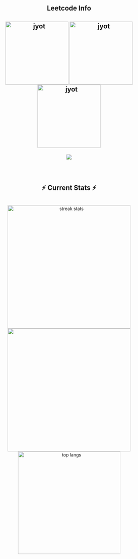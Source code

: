 <div align="center">
<h2 align="center">Leetcode Info<h2>  
<p align="center">
    <a href="https://leetcode.com/u/TrinadhKatlagunta/" target="_blank"><img align="center" src="https://assets.leetcode.com/static_assets/marketing/2024-50.gif" alt="jyot" height="200" width="200" /></a>
    <a href="https://leetcode.com/u/TrinadhKatlagunta/" target="_blank"><img align="center" src="https://assets.leetcode.com/static_assets/marketing/2024-100-new.gif" alt="jyot" height="200" width="200" /></a>
    <a href="https://leetcode.com/u/TrinadhKatlagunta/" target="_blank"><img align="center" src="https://leetcode.com/static/images/badges/2024/gif/2024-12.gif" alt="jyot" height="200" width="200" /></a>
</p>

  <p align="center">
  <img  align=top flex-grow=1 src="https://leetcard.jacoblin.cool/TrinadhKatlagunta?theme=dark&font=IBM%20Plex%20Sans%20Arabic&ext=heatmap" />
</p>

<br/>
  <h2 align="center">⚡ Current Stats ⚡</h2>
<br>

<div align=center>
  <img width=390 src="https://streak-stats.demolab.com/?user=TrinadhKatlagunta&theme=dark" alt="streak stats"/>
  <img width=390 src="https://github-readme-stats.vercel.app/api?username=TrinadhKatlagunta&show_icons=true&theme=react&rank_icon=github&border_radius=10%22%20alt=%22readme%20stats" />
  <img width=325 align="center" src="https://github-readme-stats.vercel.app/api/top-langs/?username=TrinadhKatlagunta&layout=compact" alt="top langs" />
</div>
